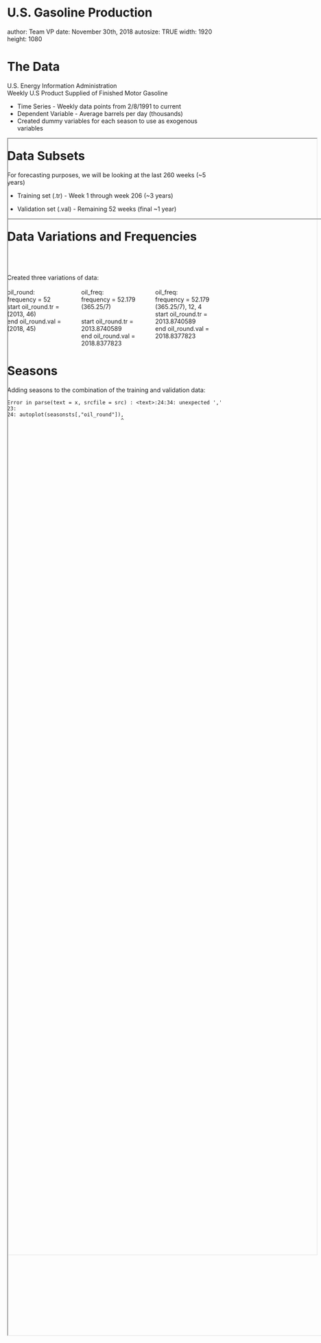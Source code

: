 U.S. Gasoline Production
========================================================
author: Team VP
date: November 30th, 2018
autosize: TRUE
width: 1920
height: 1080


<style>
  .col2 {
    columns: 2 200px;         /* number of columns and width in pixels*/
    -webkit-columns: 2 200px; /* chrome, safari */
    -moz-columns: 2 200px;    /* firefox */
  }
  .col3 {
    columns: 3 100px;
    -webkit-columns: 3 100px;
    -moz-columns: 3 100px;
  }
</style>



The Data
========================================================
U.S. Energy Information Administration  
Weekly U.S Product Supplied of Finished Motor Gasoline  

- Time Series - Weekly data points from 2/8/1991 to current
- Dependent Variable - Average barrels per day (thousands)
- Created dummy variables for each season to use as exogenous variables<br/>




<div>
<iframe src="C:/Users/ejvpaba/Desktop/Python/Forecasting/oil.html" style="position:absolute;height:65%;width:75%"></iframe>
</div>


Data Subsets
========================================================
For forecasting purposes, we will be looking at the last 260 weeks (~5 years)

- Training set (.tr) - Week 1 through week 206 (~3 years)

- Validation set (.val) - Remaining 52 weeks (final ~1 year)


<div>
<iframe src="C:/Users/ejvpaba/Desktop/Python/Forecasting/oil_seg.html" style="position:absolute;height:65%;width:85%"></iframe>
</div>

Data Variations and Frequencies
========================================================
<br/>
<br/>
<br/>
 Created three variations of data:  
<br/>
<br/>


<div class="col3">
oil_round:<br/>
frequency = 52<br/>
start oil_round.tr = (2013, 46)<br/>
end oil_round.val = (2018, 45)<br/>

oil_freq:<br/>
frequency = 52.179 $(365.25/7)$<br/>  
start oil_round.tr = 2013.8740589<br/>
end oil_round.val = 2018.8377823<br/>  

oil_freq:<br/>
frequency = 52.179 $(365.25/7)$, 12, 4<br/>
start oil_round.tr = 2013.8740589<br/>
end oil_round.val = 2018.8377823<br/>
</div>

Seasons
========================================================

Adding seasons to the combination of the training and validation data:



```
Error in parse(text = x, srcfile = src) : <text>:24:34: unexpected ','
23: 
24: autoplot(seasonsts[,"oil_round"]),
                                     ^
```
